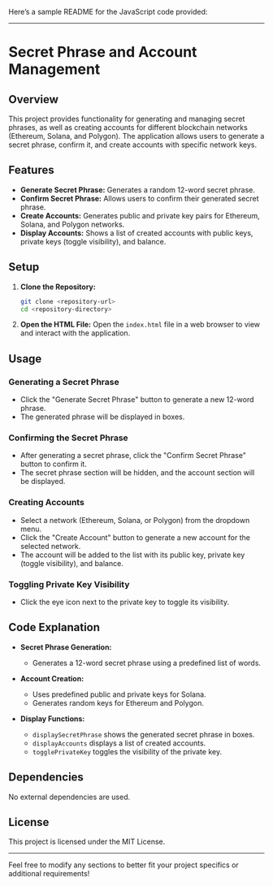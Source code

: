 Here’s a sample README for the JavaScript code provided:

---

# Secret Phrase and Account Management

## Overview

This project provides functionality for generating and managing secret phrases, as well as creating accounts for different blockchain networks (Ethereum, Solana, and Polygon). The application allows users to generate a secret phrase, confirm it, and create accounts with specific network keys.

## Features

- **Generate Secret Phrase:** Generates a random 12-word secret phrase.
- **Confirm Secret Phrase:** Allows users to confirm their generated secret phrase.
- **Create Accounts:** Generates public and private key pairs for Ethereum, Solana, and Polygon networks.
- **Display Accounts:** Shows a list of created accounts with public keys, private keys (toggle visibility), and balance.

## Setup

1. **Clone the Repository:**
   ```bash
   git clone <repository-url>
   cd <repository-directory>
   ```

2. **Open the HTML File:**
   Open the `index.html` file in a web browser to view and interact with the application.

## Usage

### Generating a Secret Phrase

- Click the "Generate Secret Phrase" button to generate a new 12-word phrase.
- The generated phrase will be displayed in boxes.

### Confirming the Secret Phrase

- After generating a secret phrase, click the "Confirm Secret Phrase" button to confirm it.
- The secret phrase section will be hidden, and the account section will be displayed.

### Creating Accounts

- Select a network (Ethereum, Solana, or Polygon) from the dropdown menu.
- Click the "Create Account" button to generate a new account for the selected network.
- The account will be added to the list with its public key, private key (toggle visibility), and balance.

### Toggling Private Key Visibility

- Click the eye icon next to the private key to toggle its visibility.

## Code Explanation

- **Secret Phrase Generation:**
  - Generates a 12-word secret phrase using a predefined list of words.
  
- **Account Creation:**
  - Uses predefined public and private keys for Solana.
  - Generates random keys for Ethereum and Polygon.
  
- **Display Functions:**
  - `displaySecretPhrase` shows the generated secret phrase in boxes.
  - `displayAccounts` displays a list of created accounts.
  - `togglePrivateKey` toggles the visibility of the private key.

## Dependencies

No external dependencies are used.

## License

This project is licensed under the MIT License.

---

Feel free to modify any sections to better fit your project specifics or additional requirements!
